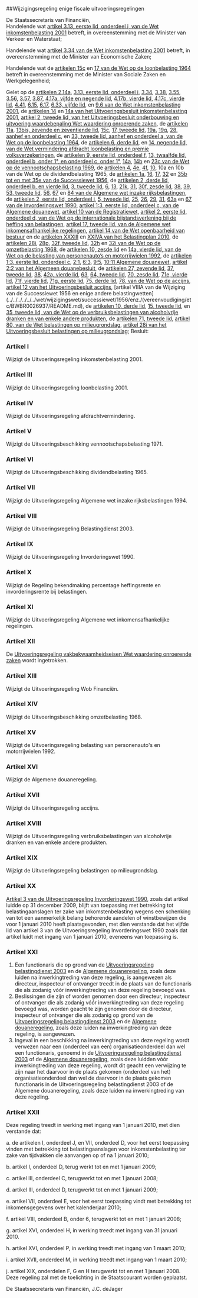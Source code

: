 <meta http-equiv='Content-Type' content='text/html; charset=utf-8' />

##Wijzigingsregeling enige fiscale uitvoeringsregelingen

De Staatssecretaris van Financiën,  
Handelende wat [artikel 3.13, eerste lid, onderdeel i, van de Wet inkomstenbelasting 2001](../../../../../../wet/wet/inkomstenbelasting/2001/BWBR0011353/README.md) betreft, in overeenstemming met de Minister van Verkeer en Waterstaat;

Handelende wat [artikel 3.34 van de Wet inkomstenbelasting 2001](../../../../../../wet/wet/inkomstenbelasting/2001/BWBR0011353/README.md) betreft, in overeenstemming met de Minister van Economische Zaken;

Handelende wat de [artikelen 15c](../../../../../../wet/wet/op/de/loonbelasting/1964/BWBR0002471/README.md) en [17 van de Wet op de loonbelasting 1964](../../../../../../wet/wet/op/de/loonbelasting/1964/BWBR0002471/README.md) betreft in overeenstemming met de Minister van Sociale Zaken en Werkgelegenheid;

Gelet op de [artikelen 2.14a](../../../../../../wet/wet/inkomstenbelasting/2001/BWBR0011353/README.md), [3.13, eerste lid, onderdeel i](../../../../../../wet/wet/inkomstenbelasting/2001/BWBR0011353/README.md), [3.34](../../../../../../wet/wet/inkomstenbelasting/2001/BWBR0011353/README.md), [3.38](../../../../../../wet/wet/inkomstenbelasting/2001/BWBR0011353/README.md), [3.55](../../../../../../wet/wet/inkomstenbelasting/2001/BWBR0011353/README.md), [3.56](../../../../../../wet/wet/inkomstenbelasting/2001/BWBR0011353/README.md), [3.57](../../../../../../wet/wet/inkomstenbelasting/2001/BWBR0011353/README.md), [3.87](../../../../../../wet/wet/inkomstenbelasting/2001/BWBR0011353/README.md), [4.17a, vijfde en negende lid](../../../../../../wet/wet/inkomstenbelasting/2001/BWBR0011353/README.md), [4.17b, vierde lid](../../../../../../wet/wet/inkomstenbelasting/2001/BWBR0011353/README.md), [4.17c, vierde lid](../../../../../../wet/wet/inkomstenbelasting/2001/BWBR0011353/README.md), [4.41](../../../../../../wet/wet/inkomstenbelasting/2001/BWBR0011353/README.md), [6.15](../../../../../../wet/wet/inkomstenbelasting/2001/BWBR0011353/README.md), [6.17](../../../../../../wet/wet/inkomstenbelasting/2001/BWBR0011353/README.md), [6.33, vijfde lid](../../../../../../wet/wet/inkomstenbelasting/2001/BWBR0011353/README.md), en [9.6 van de Wet inkomstenbelasting 2001](../../../../../../wet/wet/inkomstenbelasting/2001/BWBR0011353/README.md), de [artikelen 14](../../../../../../AMvB/uitvoeringsbesluit/inkomstenbelasting/2001/BWBR0012066/README.md) en [14a van het Uitvoeringsbesluit inkomstenbelasting 2001](../../../../../../AMvB/uitvoeringsbesluit/inkomstenbelasting/2001/BWBR0012066/README.md), [artikel 2, tweede lid, van het Uitvoeringsbesluit onderbouwing en uitvoering waardebepaling Wet waardering onroerende zaken](../../../../../../AMvB/uitvoeringsbesluit/onderbouwing/en/uitvoering/waardebepaling/wet/etc/BWBR0007179/README.md), de [artikelen 11a](../../../../../../wet/wet/op/de/loonbelasting/1964/BWBR0002471/README.md), [13bis, zevende en zeventiende lid](../../../../../../wet/wet/op/de/loonbelasting/1964/BWBR0002471/README.md), [15c](../../../../../../wet/wet/op/de/loonbelasting/1964/BWBR0002471/README.md), [17, tweede lid](../../../../../../wet/wet/op/de/loonbelasting/1964/BWBR0002471/README.md), [19a](../../../../../../wet/wet/op/de/loonbelasting/1964/BWBR0002471/README.md), [19g](../../../../../../wet/wet/op/de/loonbelasting/1964/BWBR0002471/README.md), [28, aanhef en onderdeel c](../../../../../../wet/wet/op/de/loonbelasting/1964/BWBR0002471/README.md), en [33, tweede lid, aanhef en onderdeel a, van de Wet op de loonbelasting 1964](../../../../../../wet/wet/op/de/loonbelasting/1964/BWBR0002471/README.md), de [artikelen 6, derde lid](../../../../../../wet/wet/vermindering/afdracht/loonbelasting/en/premie/voor/de/etc/BWBR0007746/README.md), en [14, negende lid, van de Wet vermindering afdracht loonbelasting en premie volksverzekeringen](../../../../../../wet/wet/vermindering/afdracht/loonbelasting/en/premie/voor/de/etc/BWBR0007746/README.md), de [artikelen 9, eerste lid, onderdeel f](../../../../../../wet/wet/op/de/vennootschapsbelasting/1969/BWBR0002672/README.md), [13, twaalfde lid, onderdeel b, onder 1°, en onderdeel c, onder 1°](../../../../../../wet/wet/op/de/vennootschapsbelasting/1969/BWBR0002672/README.md), [14a](../../../../../../wet/wet/op/de/vennootschapsbelasting/1969/BWBR0002672/README.md), [14b](../../../../../../wet/wet/op/de/vennootschapsbelasting/1969/BWBR0002672/README.md) en [23c van de Wet op de vennootschapsbelasting 1969](../../../../../../wet/wet/op/de/vennootschapsbelasting/1969/BWBR0002672/README.md), de [artikelen 4](../../../../../../wet/wet/op/de/dividendbelasting/1965/BWBR0002515/README.md), [4e](../../../../../../wet/wet/op/de/dividendbelasting/1965/BWBR0002515/README.md), [4f](../../../../../../wet/wet/op/de/dividendbelasting/1965/BWBR0002515/README.md), [10](../../../../../../wet/wet/op/de/dividendbelasting/1965/BWBR0002515/README.md), 10a en 10b van de Wet op de dividendbelasting 1965, de [artikelen 1a](../../../../../../wet/successiewet/1956/BWBR0002226/README.md), [16](../../../../../../wet/successiewet/1956/BWBR0002226/README.md), [17](../../../../../../wet/successiewet/1956/BWBR0002226/README.md), [32](../../../../../../wet/successiewet/1956/BWBR0002226/README.md) en [35b tot en met 35e van de Successiewet 1956](../../../../../../wet/successiewet/1956/BWBR0002226/README.md), de [artikelen 2, derde lid, onderdeel b, en vierde lid](../../../../../../wet/algemene/wet/inzake/rijksbelastingen/BWBR0002320/README.md), [3, tweede lid](../../../../../../wet/algemene/wet/inzake/rijksbelastingen/BWBR0002320/README.md), [6](../../../../../../wet/algemene/wet/inzake/rijksbelastingen/BWBR0002320/README.md), [13](../../../../../../wet/algemene/wet/inzake/rijksbelastingen/BWBR0002320/README.md), [21k](../../../../../../wet/algemene/wet/inzake/rijksbelastingen/BWBR0002320/README.md), [31](../../../../../../wet/algemene/wet/inzake/rijksbelastingen/BWBR0002320/README.md), [30f, zesde lid](../../../../../../wet/algemene/wet/inzake/rijksbelastingen/BWBR0002320/README.md), [38](../../../../../../wet/algemene/wet/inzake/rijksbelastingen/BWBR0002320/README.md), [39](../../../../../../wet/algemene/wet/inzake/rijksbelastingen/BWBR0002320/README.md), [53, tweede lid](../../../../../../wet/algemene/wet/inzake/rijksbelastingen/BWBR0002320/README.md), [56](../../../../../../wet/algemene/wet/inzake/rijksbelastingen/BWBR0002320/README.md), [67](../../../../../../wet/algemene/wet/inzake/rijksbelastingen/BWBR0002320/README.md) en [84 van de Algemene wet inzake rijksbelastingen](../../../../../../wet/algemene/wet/inzake/rijksbelastingen/BWBR0002320/README.md), de [artikelen 2, eerste lid, onderdeel i](../../../../../../wet/invorderingswet/1990/BWBR0004770/README.md), [5, tweede lid](../../../../../../wet/invorderingswet/1990/BWBR0004770/README.md), [25](../../../../../../wet/invorderingswet/1990/BWBR0004770/README.md), [26](../../../../../../wet/invorderingswet/1990/BWBR0004770/README.md), [29](../../../../../../wet/invorderingswet/1990/BWBR0004770/README.md), [31](../../../../../../wet/invorderingswet/1990/BWBR0004770/README.md), [63a](../../../../../../wet/invorderingswet/1990/BWBR0004770/README.md) en [67 van de Invorderingswet 1990](../../../../../../wet/invorderingswet/1990/BWBR0004770/README.md), [artikel 1:3, eerste lid, onderdeel c, van de Algemene douanewet](../../../../../../wet/algemene/douanewet/BWBR0023746/README.md), [artikel 10 van de Registratiewet](../../../../../../wet/registratiewet/1970/BWBR0002739/README.md), [artikel 2, eerste lid, onderdeel d, van de Wet op de internationale bijstandsverlening bij de heffing van belastingen](../../../../../../wet/wet/op/de/internationale/bijstandsverlening/bij/de/heffing/van/belastingen/BWBR0003954/README.md), [artikel 17, tweede lid, van de Algemene wet inkomensafhankelijke regelingen](../../../../../../wet/algemene/wet/inkomensafhankelijke/regelingen/BWBR0018472/README.md), [artikel 14 van de Wet openbaarheid van bestuur](../../../../../../wet/wet/openbaarheid/van/bestuur/BWBR0005252/README.md) en de [artikelen XXXIII](../../../../../../wet/belastingplan/2010/BWBR0026958/README.md) en [XXIVA van het Belastingplan 2010](../../../../../../wet/belastingplan/2010/BWBR0026958/README.md), de [artikelen 28i](../../../../../../wet/wet/op/de/omzetbelasting/1968/BWBR0002629/README.md), [28p](../../../../../../wet/wet/op/de/omzetbelasting/1968/BWBR0002629/README.md), [32f, tweede lid](../../../../../../wet/wet/op/de/omzetbelasting/1968/BWBR0002629/README.md), [32h](../../../../../../wet/wet/op/de/omzetbelasting/1968/BWBR0002629/README.md) en [32i van de Wet op de omzetbelasting 1968](../../../../../../wet/wet/op/de/omzetbelasting/1968/BWBR0002629/README.md), de [artikelen 10, zesde lid](../../../../../../wet/wet/op/de/belasting/van/personenauto's/en/motorrijwielen/1992/BWBR0005806/README.md) en [14a, vierde lid, van de Wet op de belasting van personenauto’s en motorrijwielen 1992](../../../../../../wet/wet/op/de/belasting/van/personenauto's/en/motorrijwielen/1992/BWBR0005806/README.md), de [artikelen 1:3, eerste lid, onderdeel c](../../../../../../wet/algemene/douanewet/BWBR0023746/README.md), [2:1](../../../../../../wet/algemene/douanewet/BWBR0023746/README.md), [6:3](../../../../../../wet/algemene/douanewet/BWBR0023746/README.md), [9:5](../../../../../../wet/algemene/douanewet/BWBR0023746/README.md), [10:11 Algemene douanewet](../../../../../../wet/algemene/douanewet/BWBR0023746/README.md), [artikel 2:2 van het Algemeen douanebesluit](../../../../../../AMvB/algemeen/douanebesluit/BWBR0024235/README.md), de [artikelen 27, zevende lid](../../../../../../wet/wet/op/de/accijns/BWBR0005251/README.md), [37, tweede lid](../../../../../../wet/wet/op/de/accijns/BWBR0005251/README.md), [38](../../../../../../wet/wet/op/de/accijns/BWBR0005251/README.md), [42a, vierde lid](../../../../../../wet/wet/op/de/accijns/BWBR0005251/README.md), [63](../../../../../../wet/wet/op/de/accijns/BWBR0005251/README.md), [64, tweede lid](../../../../../../wet/wet/op/de/accijns/BWBR0005251/README.md), [70, zesde lid](../../../../../../wet/wet/op/de/accijns/BWBR0005251/README.md), [71e, vierde lid](../../../../../../wet/wet/op/de/accijns/BWBR0005251/README.md), [71f, vierde lid](../../../../../../wet/wet/op/de/accijns/BWBR0005251/README.md), [71g, eerste lid](../../../../../../wet/wet/op/de/accijns/BWBR0005251/README.md), [75, derde lid](../../../../../../wet/wet/op/de/accijns/BWBR0005251/README.md), [78, van de Wet op de accijns](../../../../../../wet/wet/op/de/accijns/BWBR0005251/README.md), [artikel 12 van het Uitvoeringsbesluit accijns](../../../../../../AMvB/uitvoeringsbesluit/accijns/BWBR0005360/README.md), [artikel VIIIA van de Wijziging van de Successiewet 1956 en enige andere belastingwetten](../../../../../../wet/wijzigingswet/successiewet/1956/enz./(vereenvoudiging/etc/BWBR0026937/README.md), de [artikelen 10, derde lid](../../../../../../wet/wet/op/de/verbruiksbelasting/van/alcoholvrije/dranken/BWBR0005802/README.md), [15, tweede lid](../../../../../../wet/wet/op/de/verbruiksbelasting/van/alcoholvrije/dranken/BWBR0005802/README.md), en [35, tweede lid, van de Wet op de verbruiksbelastingen van alcoholvrije dranken en van enkele andere produkten](../../../../../../wet/wet/op/de/verbruiksbelasting/van/alcoholvrije/dranken/BWBR0005802/README.md), de [artikelen 71, tweede lid](../../../../../../wet/wet/belastingen/op/milieugrondslag/BWBR0007168/README.md), [artikel 80, van de Wet belastingen op milieugrondslag](../../../../../../wet/wet/belastingen/op/milieugrondslag/BWBR0007168/README.md), [artikel 28i van het Uitvoeringsbesluit belastingen op milieugrondslag](../../../../../../AMvB/uitvoeringsbesluit/belastingen/op/milieugrondslag/BWBR0007178/README.md);
Besluit:    

### Artikel  I  

Wijzigt de Uitvoeringsregeling inkomstenbelasting 2001.   

### Artikel  III  

Wijzigt de Uitvoeringsregeling loonbelasting 2001.   

### Artikel  IV  

Wijzigt de Uitvoeringsregeling afdrachtvermindering.   

### Artikel  V  

Wijzigt de Uitvoeringsbeschikking vennootschapsbelasting 1971.   

### Artikel  VI  

Wijzigt de Uitvoeringsbeschikking dividendbelasting 1965.   

### Artikel  VII  

Wijzigt de Uitvoeringsregeling Algemene wet inzake rijksbelastingen 1994.   

### Artikel  VIII  

Wijzigt de Uitvoeringsregeling Belastingdienst 2003.   

### Artikel  IX  

Wijzigt de Uitvoeringsregeling Invorderingswet 1990.   

### Artikel  X  

Wijzigt de Regeling bekendmaking percentage heffingsrente en invorderingsrente bij belastingen.   

### Artikel  XI  

Wijzigt de Uitvoeringsregeling Algemene wet inkomensafhankelijke regelingen.   

### Artikel  XII  

De [Uitvoeringsregeling vakbekwaamheidseisen Wet waardering onroerende zaken](../../../../../../ministeriele-regeling/uitvoeringsregeling/vakbekwaamheidseisen/wet/waardering/onroerende/zaken/BWBR0007229/README.md) wordt ingetrokken.  

### Artikel  XIII  

Wijzigt de Uitvoeringsregeling Wob Financiën.   

### Artikel  XIV  

Wijzigt de Uitvoeringsbeschikking omzetbelasting 1968.   

### Artikel  XV  

Wijzigt de Uitvoeringsregeling belasting van personenauto's en motorrijwielen 1992.   

### Artikel  XVI  

Wijzigt de Algemene douaneregeling.   

### Artikel  XVII  

Wijzigt de Uitvoeringsregeling accijns.   

### Artikel  XVIII  

Wijzigt de Uitvoeringsregeling verbruiksbelastingen van alcoholvrije dranken en van enkele andere produkten.   

### Artikel  XIX  

Wijzigt de Uitvoeringsregeling belastingen op milieugrondslag.   

### Artikel  XX  

[Artikel 3 van de Uitvoeringsregeling Invorderingswet 1990](../../../../../../ministeriele-regeling/uitvoeringsregeling/invorderingswet/1990/BWBR0004766/README.md), zoals dat artikel luidde op 31 december 2009, blijft van toepassing met betrekking tot belastingaanslagen ter zake van inkomstenbelasting wegens een schenking van tot een aanmerkelijk belang behorende aandelen of winstbewijzen die voor 1 januari 2010 heeft plaatsgevonden, met dien verstande dat het vijfde lid van artikel 3 van de Uitvoeringsregeling Invorderingswet 1990 zoals dat artikel luidt met ingang van 1 januari 2010, eveneens van toepassing is.  

### Artikel  XXI  

1.  Een functionaris die op grond van de [Uitvoeringsregeling belastingdienst 2003](../../../../../../ministeriele-regeling/uitvoeringsregeling/belastingdienst/2003/BWBR0014506/README.md) en de [Algemene douaneregeling](../../../../../../ministeriele-regeling/algemene/douaneregeling/BWBR0024291/README.md), zoals deze luiden na inwerkingtreding van deze regeling, is aangewezen als directeur, inspecteur of ontvanger treedt in de plaats van de functionaris die als zodanig vóór inwerkingtreding van deze regeling bevoegd was.   
2.  Beslissingen die zijn of worden genomen door een directeur, inspecteur of ontvanger die als zodanig vóór inwerkingtreding van deze regeling bevoegd was, worden geacht te zijn genomen door de directeur, inspecteur of ontvanger die als zodanig op grond van de [Uitvoeringsregeling belastingdienst 2003](../../../../../../ministeriele-regeling/uitvoeringsregeling/belastingdienst/2003/BWBR0014506/README.md) en de [Algemene douaneregeling](../../../../../../ministeriele-regeling/algemene/douaneregeling/BWBR0024291/README.md), zoals deze luiden na inwerkingtreding van deze regeling, is aangewezen.   
3.  Ingeval in een beschikking na inwerkingtreding van deze regeling wordt verwezen naar een (onderdeel van een) organisatieonderdeel dan wel een functionaris, genoemd in de [Uitvoeringsregeling belastingdienst 2003](../../../../../../ministeriele-regeling/uitvoeringsregeling/belastingdienst/2003/BWBR0014506/README.md) of de [Algemene douaneregeling](../../../../../../ministeriele-regeling/algemene/douaneregeling/BWBR0024291/README.md), zoals deze luidden vóór inwerkingtreding van deze regeling, wordt dit geacht een verwijzing te zijn naar het daarvoor in de plaats gekomen (onderdeel van het) organisatieonderdeel dan wel de daarvoor in de plaats gekomen functionaris in de Uitvoeringsregeling belastingdienst 2003 of de Algemene douaneregeling, zoals deze luiden na inwerkingtreding van deze regeling.   

### Artikel  XXII  

Deze regeling treedt in werking met ingang van 1 januari 2010, met dien verstande dat: 

a. de artikelen I, onderdeel J, en VII, onderdeel D, voor het eerst toepassing vinden met betrekking tot belastingaanslagen voor inkomstenbelasting ter zake van tijdvakken die aanvangen op of na 1 januari 2010;  

b. artikel I, onderdeel D, terug werkt tot en met 1 januari 2009;  

c. artikel III, onderdeel C, terugwerkt tot en met 1 januari 2008;  

d. artikel III, onderdeel D, terugwerkt tot en met 1 januari 2009;  

e. artikel VII, onderdeel E, voor het eerst toepassing vindt met betrekking tot inkomensgegevens over het kalenderjaar 2010;  

f. artikel VIII, onderdeel B, onder 6, terugwerkt tot en met 1 januari 2008;  

g. artikel XVI, onderdeel H, in werking treedt met ingang van 31 januari 2010.  

h. artikel XVI, onderdeel P, in werking treedt met ingang van 1 maart 2010;  

i. artikel XVII, onderdeel M, in werking treedt met ingang van 1 maart 2010;  

j. artikel XIX, onderdelen F, G en H terugwerkt tot en met 1 januari 2008.    
Deze regeling zal met de toelichting in de Staatscourant worden geplaatst.  

De 
Staatssecretaris van Financiën, 
J.C. deJager   
